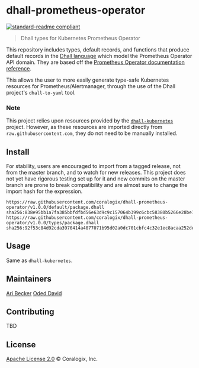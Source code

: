 # dhall-prometheus-operator
[![standard-readme compliant](https://img.shields.io/badge/readme%20style-standard-brightgreen.svg?style=flat-square)](https://github.com/RichardLitt/standard-readme)

> Dhall types for Kubernetes Prometheus Operator

This repository includes types, default records, and functions that produce default records in the [Dhall language](https://github.com/dhall-lang/dhall-lang) which model the Prometheus Operator API domain. They are based off the [Prometheus Operator documentation reference](https://github.com/coreos/prometheus-operator/blob/master/Documentation/api.md).

This allows the user to more easily generate type-safe Kubernetes resources for Prometheus/Alertmanager, through the use of the Dhall project's `dhall-to-yaml` tool.

### Note
This project relies upon resources provided by the [`dhall-kubernetes`](https://github.com/dhall-lang/dhall-kubernetes) project. However, as these resources are imported directly from `raw.githubusercontent.com`, they do not need to be manually installed.

## Install
For stability, users are encouraged to import from a tagged release, not from the master branch, and to watch for new releases. This project does not yet have rigorous testing set up for it and new commits on the master branch are prone to break compatibility and are almost sure to change the import hash for the expression.
```
https://raw.githubusercontent.com/coralogix/dhall-prometheus-operator/v1.0.0/default/package.dhall sha256:838e95bb1a7fa385bbfdfbd56e63d9c9c157064b399c6cbc58380b5266e28be1
https://raw.githubusercontent.com/coralogix/dhall-prometheus-operator/v1.0.0/types/package.dhall sha256:92f53c84d92cda3970414a4077071b95d02a0dc701cbfc4c32e1ec8acaa252de
```

## Usage
Same as `dhall-kubernetes`.

## Maintainers
[Ari Becker](https://github.com/ari-becker)
[Oded David](https://github.com/oded-dd)

## Contributing
TBD

## License
[Apache License 2.0](https://www.apache.org/licenses/LICENSE-2.0) © Coralogix, Inc.
